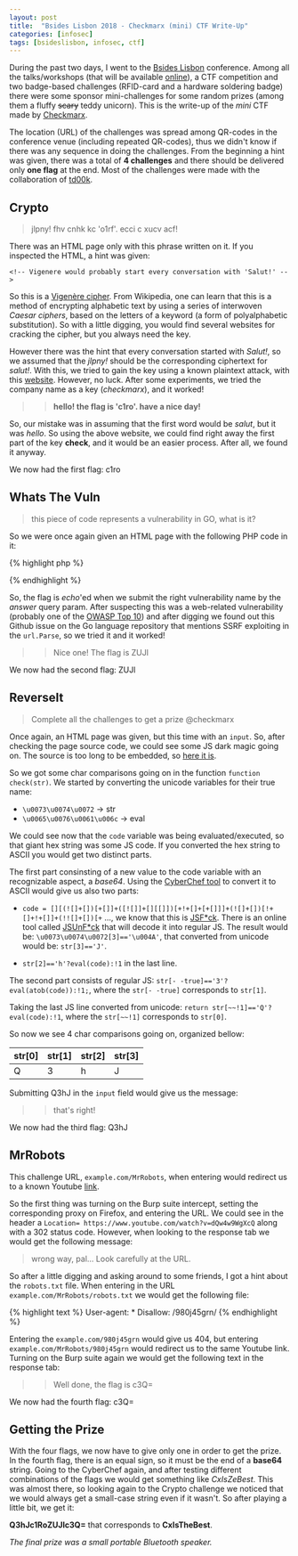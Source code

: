 ```yaml
---
layout: post
title:  "Bsides Lisbon 2018 - Checkmarx (mini) CTF Write-Up"
categories: [infosec]
tags: [bsideslisbon, infosec, ctf]
---
```


During the past two days, I went to the [Bsides Lisbon](http://bsideslisbon.org/) conference. Among all the talks/workshops (that will be available [online](https://www.youtube.com/channel/UC_M0dk4dvcBr_rFgi710D4Q)), a CTF competition and two badge-based challenges (RFID-card and a hardware soldering badge) there were some sponsor mini-challenges for some random prizes (among them a fluffy ~~scary~~ teddy unicorn). This is the write-up of the *mini* CTF made by [Checkmarx](https://www.checkmarx.com/).
<!--more-->

The location (URL) of the challenges was spread among QR-codes in the conference venue (including repeated QR-codes), thus we didn't know if there was any sequence in doing the challenges. From the beginning a hint was given, there was a total of **4 challenges** and there should be delivered only **one flag** at the end. Most of the challenges were made with the collaboration of [td00k](http://twitter.com/tiaggodias).

## Crypto

> jlpny! fhv cnhk kc 'o1rf'. ecci c xucv acf!

There was an HTML page only with this phrase written on it. If you inspected the HTML, a hint was given:

``` <!-- Vigenere would probably start every conversation with 'Salut!' --> ```

So this is a [Vigenère cipher](https://en.wikipedia.org/wiki/Vigen%C3%A8re_cipher). From Wikipedia, one can learn that this is a method of encrypting alphabetic text by using a series of interwoven *Caesar ciphers*, based on the letters of a keyword (a form of polyalphabetic substitution). So with a little digging, you would find several websites for cracking the cipher, but you always need the key. 

However there was the hint that every conversation started with *Salut!*, so we assumed that the *jlpny!* should be the corresponding ciphertext for *salut!*. With this, we tried to gain the key using a known plaintext attack, with this [website](https://f00l.de/hacking/vigenere.php). However, no luck. After some experiments, we tried the company name as a key (*checkmarx*), and it worked!

>> **hello! the flag is 'c1ro'. have a nice day!**

So, our mistake was in assuming that the first word would be *salut*, but it was *hello*. So using the above website, we could find right away the first part of the key **check**, and it would be an easier process. After all, we found it anyway.

We now had the first flag: c1ro

## Whats The Vuln

> this piece of code represents a vulnerability in GO, what is it?

So we were once again given an HTML page with the following PHP code in it:

{% highlight php %} 
<?php
include ("flag.php");

highlight_file(__FILE__);

// this piece of code represents a vulnerability in GO, what is it?
// what is it?

// ans := url.Parse(r.URL.Query().Get("input")).RequestURI()

$ans = @$_GET["answer"];
echo check($ans);

?>
{% endhighlight %} 

So, the flag is *echo*'ed when we submit the right vulnerability name by the *answer* query param. After suspecting this was a web-related vulnerability (probably one of the [OWASP Top 10](https://www.owasp.org/images/7/72/OWASP_Top_10-2017_%28en%29.pdf.pdf)) and after digging we found out this Github issue on the Go language repository that mentions SSRF exploiting in the ```url.Parse```, so we tried it and it worked!

>> Nice one! The flag is ZUJl

We now had the second flag: ZUJl

## ReverseIt

> Complete all the challenges to get a prize @checkmarx

Once again, an HTML page was given, but this time with an ```input```. So, after checking the page source code, we could see some JS dark magic going on. The source is too long to be embedded, so [here it is](/assets/bsidesctf18/flag.html).

So we got some char comparisons going on in the function ```function check(str)```. We started by converting the unicode variables for their true name:
- ```\u0073\u0074\u0072``` -> str
- ```\u0065\u0076\u0061\u006c``` -> eval

We could see now that the ```code``` variable was being evaluated/executed, so that giant hex string was some JS code. If you converted the hex string to ASCII you would get two distinct parts.

The first part consinsting of a new value to the code variable with an recognizable aspect, a *base64*. Using the [CyberChef tool](https://gchq.github.io/CyberChef/cyberchef.htm) to convert it to ASCII would give us also two parts: 

- ```code = [][(![]+[])[+[]]+([![]]+[][[]])[+!+[]+[+[]]]+(![]+[])[!+[]+!+[]]+(!![]+[])[+``` ..., we know that this is [JSF\*ck](http://www.jsfuck.com/). There is an online tool called [JSUnF\*ck](http://codertab.com/JsUnFuck) that will decode it into regular JS.  The result would be: ```\u0073\u0074\u0072[3]=='\u004A'```, that converted from unicode would be: ```str[3]=='J'```. 

- ```str[2]=='h'?eval(code):!1``` in the last line.

The second part consists of regular JS: ```str[- -true]=='3'?eval(atob(code)):!1;```, where the ```str[- -true]``` corresponds to ```str[1]```.

Taking the last JS line converted from unicode: ```return str[~~!1]=='Q'?eval(code):!1```, where the ```str[~~!1]``` corresponds to ```str[0]```.

So now we see 4 char comparisons going on, organized bellow:

| str[0] | str[1] | str[2] | str[3] | 
-----|-------|--------|--------
| Q      | 3      | h      | J      |


Submitting Q3hJ in the ```input``` field would give us the message:
>> that's right!

We now had the third flag: Q3hJ


## MrRobots

This challenge URL, ```example.com/MrRobots```, when entering would redirect us to a known Youtube [link](https://www.youtube.com/watch?v=dQw4w9WgXcQ). 

So the first thing was turning on the Burp suite intercept, setting the corresponding proxy on Firefox, and entering the URL. We could see in the header a ```Location= https://www.youtube.com/watch?v=dQw4w9WgXcQ``` along with a 302 status code. However, when looking to the response tab we would get the following message: 

> wrong way, pal... Look carefully at the URL.

So after a little digging and asking around to some friends, I got a hint about the ```robots.txt``` file. When entering in the URL ```example.com/MrRobots/robots.txt``` we would get the following file:

{% highlight text %} 
User-agent: *
Disallow: /980j45grn/
{% endhighlight %} 

Entering the ```example.com/980j45grn``` would give us 404, but entering ```example.com/MrRobots/980j45grn``` would redirect us to the same Youtube link. Turning on the Burp suite again we would get the following text in the response tab:

>> Well done, the flag is c3Q=

We now had the fourth flag: c3Q=

## Getting the Prize

With the four flags, we now have to give only one in order to get the prize. In the fourth flag, there is an equal sign, so it must be the end of a **base64** string. Going to the CyberChef again, and after testing different combinations of the flags we would get something like *CxIsZeBest*. This was almost there, so looking again to the Crypto challenge we noticed that we would always get a small-case string even if it wasn't. So after playing a little bit, we get it:

**Q3hJc1RoZUJlc3Q=** that corresponds to **CxIsTheBest**. 

*The final prize was a small portable Bluetooth speaker.*